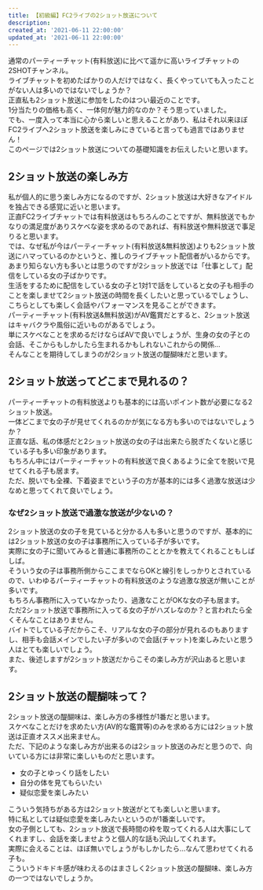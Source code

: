 ```yaml
---
title: 【初級編】FC2ライブの2ショット放送について
description: 
created_at: '2021-06-11 22:00:00'
updated_at: '2021-06-11 22:00:00'
---
```


通常のパーティーチャット(有料放送)に比べて遥かに高いライブチャットの2SHOTチャンネル。<br>
ライブチャットを初めたばかりの人だけではなく、長くやっていても入ったことがない人は多いのではないでしょうか？<br>
正直私も2ショット放送に参加をしたのはつい最近のことです。<br>
1分当たりの価格も高く、一体何が魅力的なのか？そう思っていました。<br>
でも、一度入って本当に心から楽しいと思えることがあり、私はそれ以来ほぼFC2ライブへ2ショット放送を楽しみにきていると言っても過言ではありません！<br>
このページでは2ショット放送についての基礎知識をお伝えしたいと思います。

## 2ショット放送の楽しみ方

私が個人的に思う楽しみ方になるのですが、2ショット放送は大好きなアイドルを独占できる感覚に近いと思います。<br>
正直FC2ライブチャットでは有料放送はもちろんのことですが、無料放送でもかなりの満足度がありスケベな姿を求めるのであれば、有料放送や無料放送で事足りると思います。<br>
では、なぜ私が今はパーティーチャット(有料放送&無料放送)よりも2ショット放送にハマっているのかというと、推しのライブチャット配信者がいるからです。<br>
あまり知らない方も多いとは思うのですが2ショット放送では「仕事として」配信をしている女の子ばかりです。<br>
生活をするために配信をしている女の子と1対1で話をしていると女の子も相手のことを楽しませて2ショット放送の時間を長くしたいと思っているでしょうし、こちらとしても楽しく会話やパフォーマンスを見ることができます。<br>
パーティーチャット(有料放送&無料放送)がAV鑑賞だとすると、2ショット放送はキャバクラや風俗に近いものがあるでしょう。<br>
単にスケベなことを求めるだけならばAVで良いでしょうが、生身の女の子との会話、そこからもしかしたら生まれるかもしれないこれからの関係…<br>
そんなことを期待してしまうのが2ショット放送の醍醐味だと思います。

## 2ショット放送ってどこまで見れるの？

パーティーチャットの有料放送よりも基本的には高いポイント数が必要になる2ショット放送。<br>
一体どこまで女の子が見せてくれるのかが気になる方も多いのではないでしょうか？<br>
正直な話、私の体感だと2ショット放送の女の子は出来たら脱ぎたくないと感じている子も多い印象があります。<br>
もちろん中にはパーティーチャットの有料放送で良くあるように全てを脱いで見せてくれる子も居ます。<br>
ただ、脱いでも全裸、下着姿までという子の方が基本的には多く過激な放送は少なめと思ってくれて良いでしょう。

### なぜ2ショット放送で過激な放送が少ないの？

2ショット放送の女の子を見ていると分かる人も多いと思うのですが、基本的には2ショット放送の女の子は事務所に入っている子が多いです。<br>
実際に女の子に聞いてみると普通に事務所のこととかを教えてくれることもしばしば。<br>
そういう女の子は事務所側からここまでならOKと線引をしっかりとされているので、いわゆるパーティーチャットの有料放送のような過激な放送が無いことが多いです。<br>
もちろん事務所に入っていなかったり、過激なことがOKな女の子も居ます。<br>
ただ2ショット放送で事務所に入ってる女の子がハズレなのか？と言われたら全くそんなことはありません。<br>
バイトでしている子だからこそ、リアルな女の子の部分が見れるのもありますし、相手も会話メインでしたい子が多いので会話(チャット)を楽しみたいと思う人はとても楽しいでしょう。<br>
また、後述しますが2ショット放送だからこその楽しみ方が沢山あると思います。

## 2ショット放送の醍醐味って？

2ショット放送の醍醐味は、楽しみ方の多様性が1番だと思います。<br>
スケベなことだけを求めたい方(AV的な鑑賞等)のみを求める方には2ショット放送は正直オススメ出来ません。<br>
ただ、下記のような楽しみ方が出来るのは2ショット放送のみだと思うので、向いている方には非常に楽しいものだと思います。

<ul class="grs-item-list">
  <li>女の子とゆっくり話をしたい</li>
  <li>自分の体を見てもらいたい</li>
  <li>疑似恋愛を楽しみたい</li>
</ul>

こういう気持ちがある方は2ショット放送がとても楽しいと思います。<br>
特に私としては疑似恋愛を楽しみたいというのが1番楽しいです。<br>
女の子側としても、2ショット放送で長時間の枠を取ってくれる人は大事にしてくれますし、会話を楽しませようと個人的な話も沢山してくれます。<br>
実際に会えることは、ほぼ無いでしょうがもしかしたら…なんて思わせてくれる子も。<br>
こういうドキドキ感が味わえるのはまさしく2ショット放送の醍醐味、楽しみ方の一つではないでしょうか。